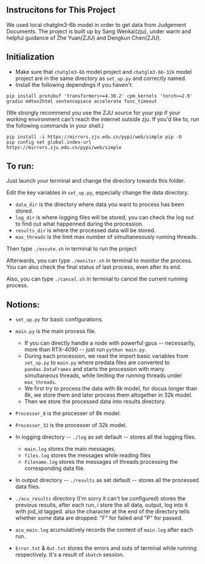 ## Instrucitons for This Project

We used local chatglm3-6b model in order to get data from Judgement Documents.
The project is built up by Sang Wenkai(zju), under warm and helpful guidance of Zhe Yuan(ZJU) and Dengkun Chen(ZJU).

## Initialization
- Make sure that `chatglm3-6b` model project and `chatglm3-6b-32k` model project are in the same directory as `set_up.py` and correctly named.
- Install the following dependings if you haven't:

```shell
pip install protobuf 'transformers>=4.30.2' cpm_kernels 'torch>=2.0' gradio mdtex2html sentencepiece accelerate func_timeout
```

(We strongly recommend you use the ZJU source for your pip if your working environment can't reach the internet outside zju. If you'd like to, run the following commands in your shell.)
```shell
pip install -i https://mirrors.zju.edu.cn/pypi/web/simple pip -U
pip config set global.index-url https://mirrors.zju.edu.cn/pypi/web/simple
```

## To run:

Just launch your terminal and change the directory towards this folder.

Edit the key variables in `set_up.py`, especially change the data directory.
 - `data_dir` is the directory where data you want to process has been stored. 
 - `log_dir` is where logging files will be stored, you can check the log out to find out what happenned during the procession. 
 - `results_dir` is where the processed data will be stored.
 - `max_threads` is the limit max number of simultanesously running threads.

Then type `./excute.sh` in terminal to run the project

Afterwards, you can type `./monitor.sh` in terminal to monitor the process. You can also check the final status of last process, even after its end. 

Also, you can type `./cancel.sh` in terminal to cancel the current running process.


## Notions:

- `set_up.py` for basic configurations.

- `main.py` is the main process file.
    - If you can directly handle a node with powerful gpus -- necessarily, more than RTX-4090 -- just run `python main.py`.
    - During each procession, we read the import basic variables from `set_up.py` to `main.py` where predata files are converted to `pandas.DataFrames` and starts the procession with many simultaneous threads, while limiting the running threads under `max_threads`.
    - We first try to process the data with 8k model, for docus longer than 8k, we store them and later process them altogether in 32k model.
    - Then we store the processed data into results directory.

- `Processer_8` is the processer of 8k model.

- `Processer_32` is the processer of 32k model.

- In logging directory -- `./log` as set default -- stores all the logging files.
    - `main.log` stores the main messages,
    - `files.log` stores the messages while reading files
    - `Filename.log` stores the messages of threads processing the corresponding data file.

- In output directory -- `./results` as set default -- stores all the processed data files.

- `./acu_results` directory (I'm sorry it can't be configured) stores the previous results, after each run, i store the all data, output, log into it with jod_id tagged. also the character at the end of the directory tells whether some data are dropped: "F" for failed and "P" for passed.

- `acu_main.log` acumulatively records the content of `main.log` after each run.

- `Error.txt` & `Out.txt` stores the errors and outs of terminal while running respectively. It's a result of `sbatch` session.

